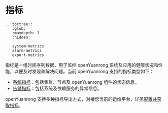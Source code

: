 # 指标

```{eval-rst}
.. toctree::
   :glob:
   :maxdepth: 1
   :hidden:

   system-metrics
   alarm-metrics
   export-metrics
```

指标是一组时间序列数据，用于监控 openYuanrong 系统及应用的健康状况和性能，以便及时发现和解决问题。当前 openYuanrong 支持的指标类型如下：

- [系统指标](./system-metrics.md)：包括集群、节点及 openYuanrong 组件的状态信息。
- [告警指标](./alarm-metrics.md)：包括系统及依赖服务的异常信息。

openYuanrong 支持多种指标导出方式，对接您当前的运维平台，详见[配置并获取指标](./export-metrics.md)。

